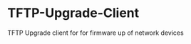 TFTP-Upgrade-Client
===================

TFTP Upgrade client for for firmware up of network devices
